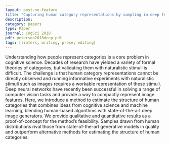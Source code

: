 ```yaml
---
layout: post-no-feature
title: "Capturing human category representations by sampling in deep feature spaces"
description:
category: papers
type: Paper
journal: CogSci 2018
pdf: peterson2018deep.pdf
tags: [linters, writing, prose, editing]
---
```


Understanding how people represent categories is a core problem in cognitive science. Decades of research have yielded a variety of formal theories of categories, but validating them with naturalistic stimuli is difficult. The challenge is that human category representations cannot be directly observed and running informative experiments with naturalistic stimuli such as images requires a workable representation of these stimuli. Deep neural networks have recently been successful in solving a range of computer vision tasks and provide a way to compactly represent image features. Here, we introduce a method to estimate the structure of human categories that combines ideas from cognitive science and machine learning, blending human-based algorithms with state-of-the-art deep image generators. We provide qualitative and quantitative results as a proof-of-concept for the method’s feasibility. Samples drawn from human distributions rival those from state-of-the-art generative models in quality and outperform alternative methods for estimating the structure of human categories.
